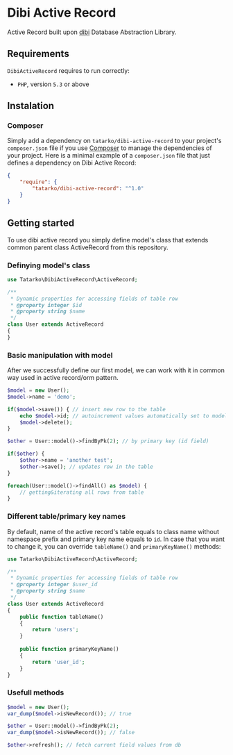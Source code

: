 # Dibi Active Record

Active Record built upon [dibi](https://github.com/dg/dibi) Database Abstraction Library.

## Requirements

`DibiActiveRecord` requires to run correctly:

- `PHP`, version `5.3` or above

## Instalation

### Composer

Simply add a dependency on `tatarko/dibi-active-record` to your project's `composer.json` file if you use [Composer](http://getcomposer.org) to manage the dependencies of your project. Here is a minimal example of a `composer.json` file that just defines a dependency on Dibi Active Record:

```json
{
	"require": {
		"tatarko/dibi-active-record": "^1.0"
	}
}
```

## Getting started

To use dibi active record you simply define model's class that extends common parent class ActiveRecord from this repository.

### Definying model's class

```php
use Tatarko\DibiActiveRecord\ActiveRecord;

/**
 * Dynamic properties for accessing fields of table row
 * @property integer $id
 * @property string $name
 */
class User extends ActiveRecord
{
}
```

### Basic manipulation with model

After we successfully define our first model, we can work with it in common way used in active record/orm pattern.

```php
$model = new User();
$model->name = 'demo';

if($model->save()) { // insert new row to the table
	echo $model->id; // autoincrement values automatically set to model's attribute
	$model->delete();
}

$other = User::model()->findByPk(2); // by primary key (id field)

if($other) {
	$other->name = 'another test';
	$other->save(); // updates row in the table
}

foreach(User::model()->findAll() as $model) {
	// getting&iterating all rows from table
}
```

### Different table/primary key names

By default, name of the active record's table equals to class name without namespace prefix and primary key name equals to `id`. In case that you want to change it, you can override `tableName()` and `primaryKeyName()` methods:

```php
use Tatarko\DibiActiveRecord\ActiveRecord;

/**
 * Dynamic properties for accessing fields of table row
 * @property integer $user_id
 * @property string $name
 */
class User extends ActiveRecord
{
	public function tableName()
	{
		return 'users';
	}
	
	public function primaryKeyName()
	{
		return 'user_id';
	}
}
```

### Usefull methods

```php
$model = new User();
var_dump($model->isNewRecord()); // true

$other = User::model()->findByPk(2);
var_dump($model->isNewRecord()); // false

$other->refresh(); // fetch current field values from db
```

